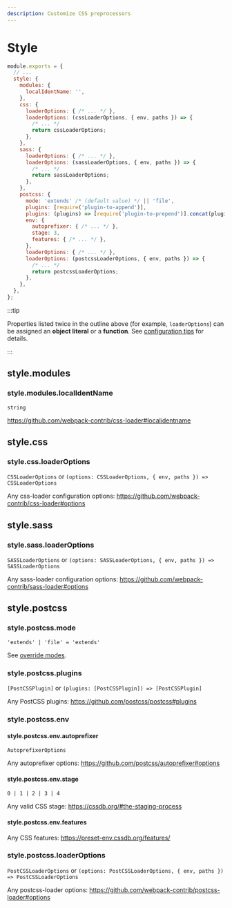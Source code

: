 ```yaml
---
description: Customize CSS preprocessors
---
```


# Style

<!-- prettier-ignore -->
```js title="craco.config.js"
module.exports = {
  // ...
  style: {
    modules: {
      localIdentName: '',
    },
    css: {
      loaderOptions: { /* ... */ },
      loaderOptions: (cssLoaderOptions, { env, paths }) => {
        /* ... */
        return cssLoaderOptions;
      },
    },
    sass: {
      loaderOptions: { /* ... */ },
      loaderOptions: (sassLoaderOptions, { env, paths }) => {
        /* ... */
        return sassLoaderOptions;
      },
    },
    postcss: {
      mode: 'extends' /* (default value) */ || 'file',
      plugins: [require('plugin-to-append')],
      plugins: (plugins) => [require('plugin-to-prepend')].concat(plugins),
      env: {
        autoprefixer: { /* ... */ },
        stage: 3,
        features: { /* ... */ },
      },
      loaderOptions: { /* ... */ },
      loaderOptions: (postcssLoaderOptions, { env, paths }) => {
        /* ... */
        return postcssLoaderOptions;
      },
    },
  },
};
```

:::tip

Properties listed twice in the outline above (for example, `loaderOptions`) can be assigned an **object literal** or a **function**. See [configuration tips](./getting-started.md#object-literals-and-functions) for details.

:::

## style.modules

### style.modules.localIdentName

`string`

https://github.com/webpack-contrib/css-loader#localidentname

## style.css

### style.css.loaderOptions

`CSSLoaderOptions` or `(options: CSSLoaderOptions, { env, paths }) => CSSLoaderOptions`

Any css-loader configuration options: https://github.com/webpack-contrib/css-loader#options

## style.sass

### style.sass.loaderOptions

`SASSLoaderOptions` or `(options: SASSLoaderOptions, { env, paths }) => SASSLoaderOptions`

Any sass-loader configuration options: https://github.com/webpack-contrib/sass-loader#options

## style.postcss

### style.postcss.mode

`'extends' | 'file' = 'extends'`

See [override modes](./getting-started.md#override-modes).

### style.postcss.plugins

`[PostCSSPlugin]` or `(plugins: [PostCSSPlugin]) => [PostCSSPlugin]`

Any PostCSS plugins: https://github.com/postcss/postcss#plugins

### style.postcss.env

#### style.postcss.env.autoprefixer

`AutoprefixerOptions`

Any autoprefixer options: https://github.com/postcss/autoprefixer#options

#### style.postcss.env.stage

`0 | 1 | 2 | 3 | 4`

Any valid CSS stage: https://cssdb.org/#the-staging-process

#### style.postcss.env.features

Any CSS features: https://preset-env.cssdb.org/features/

### style.postcss.loaderOptions

`PostCSSLoaderOptions` or `(options: PostCSSLoaderOptions, { env, paths }) => PostCSSLoaderOptions`

Any postcss-loader options: https://github.com/webpack-contrib/postcss-loader#options
